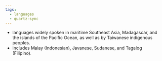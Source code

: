 ```yaml
---
tags:
  - languages
  - quartz-sync
---
```

- languages widely spoken in maritime Southeast Asia, Madagascar, and the islands of the Pacific Ocean, as well as by Taiwanese indigenous peoples.
- includes Malay (Indonesian), Javanese, Sudanese, and Tagalog (Filipino).